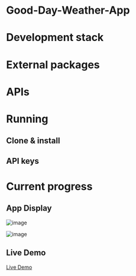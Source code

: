 # Good-Day-Weather-App

# Development stack

# External packages

# APIs

# Running

## Clone & install

## API keys

# Current progress

## App Display

![image](https://github.com/Chia-Hsing/Good-Day-Weather-App-react/blob/master/src/img/1.png)

![image](https://github.com/Chia-Hsing/Good-Day-Weather-App-react/blob/master/src/img/2.png)

## Live Demo

[Live Demo](https://chia-hsing.github.io/Good-Day-Weather-App-react/)

